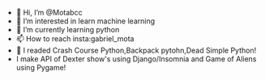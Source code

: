 - 👋 Hi, I’m @Motabcc
- 👀 I’m interested in learn machine learning
- 🌱 I’m currently learning python
- 📫 How to reach insta:gabriel_mota
- 📖 I readed Crash Course Python,Backpack pytohn,Dead Simple Python!
- I make API of Dexter show's using Django/Insomnia and Game of Aliens using Pygame!

<!---
Motabcc/Motabcc is a ✨ special ✨ repository because its `README.md` (this file) appears on your GitHub profile.
You can click the Preview link to take a look at your changes.
--->
